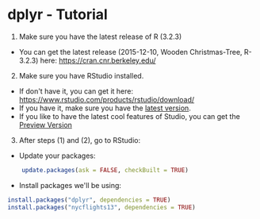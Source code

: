 # dplyr - Tutorial

1) Make sure you have the latest release of R (3.2.3)

- You can get the latest release (2015-12-10, Wooden Christmas-Tree, R-3.2.3) here: <https://cran.cnr.berkeley.edu/>

2) Make sure you have RStudio installed. 

- If don't have it, you can get it here: <https://www.rstudio.com/products/rstudio/download/>
- If you have it, make sure you have the [latest version](<https://www.rstudio.com/products/rstudio/download/>).
- If you like to have the latest cool features of Studio, you can get the [Preview Version](https://www.rstudio.com/products/rstudio/download/preview/)
  
3) After steps (1) and (2), go to RStudio:

- Update your packages:

```r
    update.packages(ask = FALSE, checkBuilt = TRUE)
```

- Install packages we'll be using:

```r
install.packages("dplyr", dependencies = TRUE)
install.packages("nycflights13", dependencies = TRUE)
```